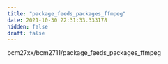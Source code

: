 ```yaml
---
title: "package_feeds_packages_ffmpeg"
date: 2021-10-30 22:31:33.333178
hidden: false
draft: false
---
```


bcm27xx/bcm2711/package_feeds_packages_ffmpeg

